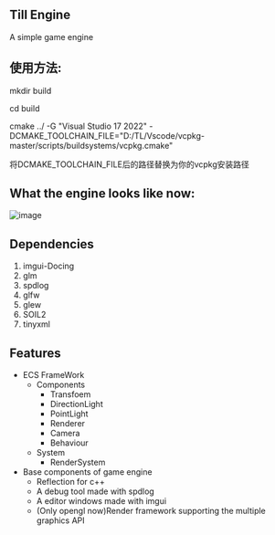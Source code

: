 ## Till Engine 
A simple game engine


## 使用方法:
mkdir build

cd build

cmake ../ -G "Visual Studio 17 2022" -DCMAKE_TOOLCHAIN_FILE="D:/TL/Vscode/vcpkg-master/scripts/buildsystems/vcpkg.cmake"

将DCMAKE_TOOLCHAIN_FILE后的路径替换为你的vcpkg安装路径
## What the engine looks like now:
![image](https://user-images.githubusercontent.com/80517003/181452801-d4eb8f98-aff8-4e8a-9198-f4aba6eaff88.png)

## Dependencies
1. imgui-Docing
2. glm
3. spdlog
4. glfw
5. glew
6. SOIL2
7. tinyxml

## Features
- ECS FrameWork
  - Components
    - Transfoem
    - DirectionLight
    - PointLight
    - Renderer
    - Camera
    - Behaviour
  - System
    - RenderSystem
- Base components of game engine
  - Reflection for c++
  - A debug tool made with spdlog
  - A editor windows made with imgui  
  - (Only opengl now)Render framework supporting the multiple graphics API
